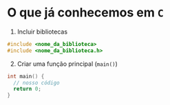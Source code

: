 # O que já conhecemos em `C`

1. Incluir bibliotecas

```c
#include <nome_da_biblioteca>
#include <nome_da_biblioteca.h>
```

2. Criar uma função principal (`main()`)

```c
int main() {
  // nosso código
  return 0;
}
```